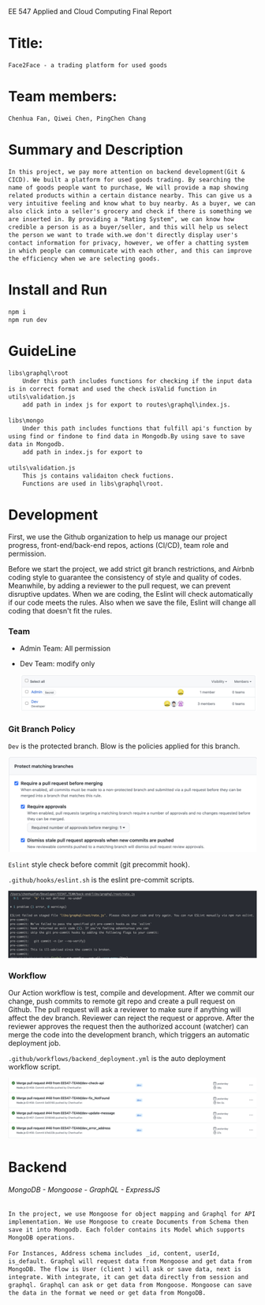 EE 547 Applied and Cloud Computing Final Report

# Title:

    Face2Face - a trading platform for used goods

# Team members:

    Chenhua Fan, Qiwei Chen, PingChen Chang

# Summary and Description

    In this project, we pay more attention on backend development(Git & CICD). We built a platform for used goods trading. By searching the name of goods people want to purchase, We will provide a map showing related products within a certain distance nearby. This can give us a very intuitive feeling and know what to buy nearby. As a buyer, we can also click into a seller's grocery and check if there is something we are inserted in. By providing a "Rating System", we can know how credible a person is as a buyer/seller, and this will help us select the person we want to trade with.we don't directly display user's contact information for privacy, however, we offer a chatting system in which people can communicate with each other, and this can improve the efficiency when we are selecting goods.

# Install and Run

    npm i
    npm run dev

# GuideLine

    libs\graphql\root
        Under this path includes functions for checking if the input data is in correct format and used the check isValid function in utils\validation.js
        add path in index js for export to routes\graphql\index.js.

    libs\mongo
        Under this path includes functions that fulfill api's function by using find or findone to find data in Mongodb.By using save to save data in Mongodb.
        add path in index.js for export to

    utils\validation.js
        This js contains validaiton check fuctions.
        Functions are used in libs\graphql\root.

# Development

First, we use the Github organization to help us manage our project progress, front-end/back-end repos,  actions (CI/CD), team role and permission.

Before we start the project, we add strict git branch restrictions, and Airbnb coding style to guarantee the consistency of style and quality of codes. Meanwhile, by adding a reviewer to the pull request, we can prevent disruptive updates. When we are coding, the Eslint will check automatically if our code meets the rules. Also when we save the file, Eslint will change all coding that doesn't fit the rules.

### Team

* Admin Team: All permission
* Dev Team: modify only

  ![1670987391435](image/README/1670987391435.png)

### Git Branch Policy

`Dev` is the protected branch. Blow is the policies applied for this branch.

![1670987305066](image/README/1670987305066.png)

`Eslint` style check before commit (git precommit hook).

`.github/hooks/eslint.sh` is the eslint pre-commit scripts.

![1670987715878](image/README/1670987715878.png)


### Workflow

Our Action workflow is test, compile and development. After we commit our change, push commits to remote git repo and create a pull request on Github. The pull request will ask a reviewer to make sure if anything will affect the dev branch. Reviewer can reject the request or approve. After the reviewer approves the request then the authorized account (watcher) can merge the code into the development branch, which triggers an automatic deployment job.

`.github/workflows/backend_deployment.yml` is the auto deployment workflow script.

![1670987493670](image/README/1670987493670.png)

# Backend

###### MongoDB - Mongoose - GraphQL - ExpressJS

    In the project, we use Mongoose for object mapping and Graphql for API implementation. We use Mongoose to create Documents from Schema then save it into Mongodb. Each folder contains its Model which supports MongoDB operations.

    For Instances, Address schema includes _id, content, userId, is_default. Graphql will request data from Mongoose and get data from MongoDB. The flow is User (client ) will ask or save data, next is integrate. With integrate, it can get data directly from session and graphql. Graphql can ask or get data from Mongoose. Mongoose can save the data in the format we need or get data from MongoDB.
